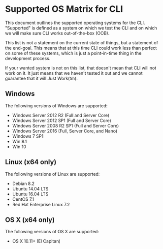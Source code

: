 Supported OS Matrix for CLI
===========================

This document outlines the supported operating systems for the CLI. "Supported" is defined as a system on which we test 
the CLI and on which we will make sure CLI works out-of-the-box (OOB). 

This list is not a statement on the current state of things, but a statement of the end-goal. This means that at this time 
CLI could work less than perfect on some of these systems, which is just a point-in-time thing in the development process.

If your wanted system is not on this list, that doesn't mean that CLI will not work on it. It just means that we haven't 
tested it out and we cannot guarantee that it will Just Work(tm).

## Windows
The following versions of Windows are supported:

- Windows Server 2012 R2 (Full and Server Core) 
- Windows Server 2012 SP1 (Full and Server Core) 
- Windows Server 2008 R2 SP1 (Full and Server Core) 
- Windows Server 2016 (Full, Server Core, and Nano) 
- Windows 7 SP1 
- Win 8.1 
- Win 10

## Linux (x64 only)
The following versions of Linux are supported:

- Debian 8.2
- Ubuntu 14.04 LTS
- Ubuntu 16.04 LTS
- CentOS 7.1
- Red Hat Enterprise Linux 7.2

## OS X (x64 only)
The following versions of OS X are supported:

- OS X 10.11+ (El Capitan)
